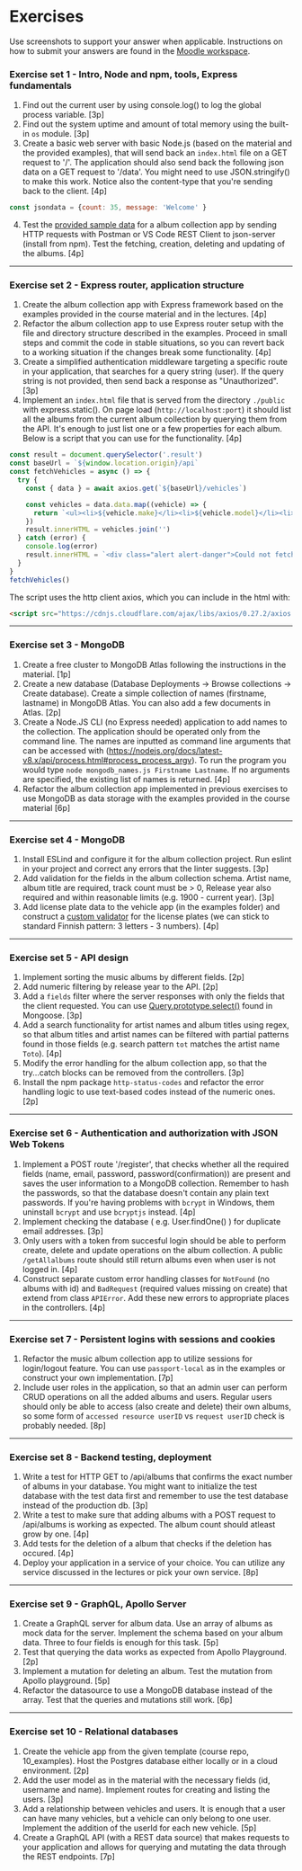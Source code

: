 # Exercises

Use screenshots to support your answer when applicable. Instructions on how to submit your answers are found in the [Moodle workspace](https://moodle.jamk.fi/course/view.php?id=7228&section=3).

### Exercise set 1 - Intro, Node and npm, tools, Express fundamentals

1. Find out the current user by using console.log() to log the global process variable. [3p]
2. Find out the system uptime and amount of total memory using the built-in `os` module. [3p]
3. Create a basic web server with basic Node.js (based on the material and the provided examples), that will send back an `index.html` file on a GET request to '/'. The application should also send back the following json data on a GET request to '/data'. You might need to use JSON.stringify() to make this work. Notice also the content-type that you're sending back to the client. [4p]
```js
const jsondata = {count: 35, message: 'Welcome' }
```
4. Test the [provided sample data](01_exercises/albums.json) for a album collection app by sending HTTP requests with Postman or VS Code REST Client to json-server (install from npm). Test the fetching, creation, deleting and updating of the albums. [4p]
 

---
### Exercise set 2 - Express router, application structure

1. Create the album collection app with Express framework based on the examples provided in the course material and in the lectures. [4p]
2. Refactor the album collection app to use Express router setup with the file and directory structure described in the examples. Proceed in small steps and commit the code in stable situations, so you can revert back to a working situation if the changes break some functionality. [4p]
3. Create a simplified authentication middleware targeting a specific route in your application, that searches for a query string (user). If the query string is not provided, then send back a response as "Unauthorized". [3p]
4. Implement an `index.html` file that is served from the directory `./public` with express.static(). On page load (`http://localhost:port`) it should list all the albums from the current album collection by querying them from the API. It's enough to just list one or a few properties for each album. Below is a script that you can use for the functionality. [4p]
    
```js title="script.js"
const result = document.querySelector('.result')
const baseUrl = `${window.location.origin}/api`
const fetchVehicles = async () => {
  try {
    const { data } = await axios.get(`${baseUrl}/vehicles`)

    const vehicles = data.data.map((vehicle) => {
      return `<ul><li>${vehicle.make}</li><li>${vehicle.model}</li><li>${vehicle.type}</li></ul>`
    })
    result.innerHTML = vehicles.join('')
  } catch (error) {
    console.log(error)
    result.innerHTML = `<div class="alert alert-danger">Could not fetch data</div>`
  }
}
fetchVehicles()
```
The script uses the http client axios, which you can include in the html with:
```html
<script src="https://cdnjs.cloudflare.com/ajax/libs/axios/0.27.2/axios.min.js" integrity="sha512-odNmoc1XJy5x1TMVMdC7EMs3IVdItLPlCeL5vSUPN2llYKMJ2eByTTAIiiuqLg+GdNr9hF6z81p27DArRFKT7A==" crossorigin="anonymous" referrerpolicy="no-referrer"></script>
```

---
### Exercise set 3 - MongoDB

1. Create a free cluster to MongoDB Atlas following the instructions in the material. [1p] 
2. Create a new database (Database Deployments -> Browse collections -> Create database). Create a simple collection of names (firstname, lastname) in MongoDB Atlas. You can also add a few documents in Atlas. [2p] 
3. Create a Node.JS CLI (no Express needed) application to add names to the collection. The application should be operated only from the command line. The names are inputted as command line arguments that can be accessed with (https://nodejs.org/docs/latest-v8.x/api/process.html#process_process_argv). To run the program you would type `node mongodb_names.js Firstname Lastname`. If no arguments are specified, the existing list of names is returned. [4p]
4. Refactor the album collection app implemented in previous exercises to use MongoDB as data storage with the examples provided in the course material [6p]
   
---
### Exercise set 4 - MongoDB

1. Install ESLind and configure it for the album collection project. Run eslint in your project and correct any errors that the linter suggests. [3p]
2. Add validation for the fields in the album collection schema. Artist name, album title are required, track count must be > 0, Release year also required and within reasonable limits (e.g. 1900 - current year). [3p]
3. Add license plate data to the vehicle app (in the examples folder) and construct a [custom validator](https://mongoosejs.com/docs/validation.html#custom-validators) for the license plates (we can stick to standard Finnish pattern: 3 letters - 3 numbers). [4p]

---
### Exercise set 5 - API design

1. Implement sorting the music albums by different fields. [2p]
2. Add numeric filtering by release year to the API. [2p]
3. Add a `fields` filter where the server responses with only the fields that the client requested. You can use [Query.prototype.select()](https://mongoosejs.com/docs/api.html#query_Query-select) found in Mongoose. [3p]
4. Add a search functionality for artist names and album titles using regex, so that album titles and artist names can be filtered with partial patterns found in those fields (e.g. search pattern `tot` matches the artist name `Toto`). [4p]
5. Modify the error handling for the album collection app, so that the try...catch blocks can be removed from the controllers. [3p]
6. Install the npm package `http-status-codes` and refactor the error handling logic to use text-based codes instead of the numeric ones. [2p]
   
---
### Exercise set 6 - Authentication and authorization with JSON Web Tokens

1. Implement a POST route '/register', that checks whether all the required fields (name, email, password, password(confirmation)) are present and saves the user information to a MongoDB collection. Remember to hash the passwords, so that the database doesn't contain any plain text passwords. If you're having problems with `bcrypt` in Windows, them uninstall `bcrypt` and use `bcryptjs` instead. [4p]
2. Implement checking the database ( e.g. User.findOne() ) for duplicate email addresses. [3p]
3. Only users with a token from succesful login should be able to perform create, delete and update operations on the album collection. A public `/getAllalbums` route should still return albums even when user is not logged in. [4p]
4. Construct separate custom error handling classes for `NotFound` (no albums with id) and `BadRequest` (required values missing on create) that extend from class `APIError`. Add these new errors to appropriate places in the controllers. [4p]

---
### Exercise set 7 - Persistent logins with sessions and cookies

1. Refactor the music album collection app to utilize sessions for login/logout feature. You can use `passport-local` as in the examples or construct your own implementation. [7p]
2. Include user roles in the application, so that an admin user can perform CRUD operations on all the added albums and users. Regular users should only be able to access (also create and delete) their own albums, so some form of `accessed resource userID` vs `request userID` check is probably needed. [8p]
   
---   
### Exercise set 8 - Backend testing, deployment

1. Write a test for HTTP GET to /api/albums that confirms the exact number of albums in your database. You might want to initialize the test database with the test data first and remember to use the test database instead of the production db. [3p]
2. Write a test to make sure that adding albums with a POST request to /api/albums is working as expected. The album count should atleast grow by one. [4p]
3. Add tests for the deletion of a album that checks if the deletion has occured. [4p]
4. Deploy your application in a service of your choice. You can utilize any service discussed in the lectures or pick your own service. [8p]
   
---
### Exercise set 9 - GraphQL, Apollo Server

1. Create a GraphQL server for album data. Use an array of albums as mock data for the server. Implement the schema based on your album data. Three to four fields is enough for this task. [5p]
2. Test that querying the data works as expected from Apollo Playground. [2p]
3. Implement a mutation for deleting an album. Test the mutation from Apollo playground. [5p] 
4. Refactor the datasource to use a MongoDB database instead of the array. Test that the queries and mutations still work. [6p] 

---
### Exercise set 10 - Relational databases

1. Create the vehicle app from the given template (course repo, 10_examples). Host the Postgres database either locally or in a cloud environment. [2p]
2. Add the user model as in the material with the necessary fields (id, username and name). Implement routes for creating and listing the users. [3p]
3. Add a relationship between vehicles and users. It is enough that a user can have many vehicles, but a vehicle can only belong to one user. Implement the addition of the userId for each new vehicle. [5p]
4. Create a GraphQL API (with a REST data source) that makes requests to your application and allows for querying and mutating the data through the REST endpoints. [7p]